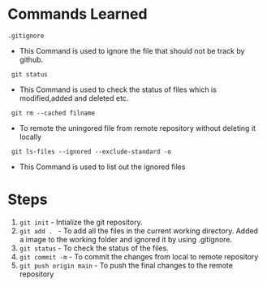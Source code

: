 # Commands Learned

```
.gitignore
```

- This Command is used to ignore the file that should not be track by github.

```
 git status 
```
- This Command is used to check the status of files which is modified,added and deleted etc.

```
 git rm --cached filname
```
- To remote the uningored file from remote repository without deleting it locally

```
 git ls-files --ignored --exclude-standard -o 
```
- This Command is used to list out the ignored files

# Steps 

1. ```git init``` - Intialize the git repository.
2. ```git add . ``` - To add all the files in the current working directory. Added a image to the working folder and ignored it by using .gitignore.
3. ```git status``` - To check the status of the files.
4. ```git commit -m``` - To commit the changes from local to remote repository
5. ```git push origin main``` - To push the final changes to the remote repository